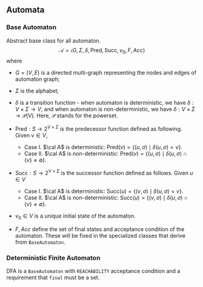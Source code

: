 ## Automata

### Base Automaton

Abstract base class for all automaton. 
$$
\mathcal{A} = \langle G, \Sigma, \delta, \mathsf{Pred}, \mathsf{Succ}, v_0, F, Acc \rangle
$$
where 

* $G = (V, E)$ is a directed multi-graph representing the nodes and edges of automaton graph;
* $\Sigma$ is the alphabet; 
* $\delta$ is a transition function - when automaton is deterministic, we have $\delta: V \times \Sigma \rightarrow V$, and when automaton is non-deterministic, we have $\delta: V \times \Sigma \rightarrow \mathcal{P}(V)$. Here, $\mathcal{P}$ stands for the powerset.
* $\mathsf{Pred}: S \rightarrow 2^{V \times \Sigma}$ is the predecessor function defined as following. Given $v \in V$, 
  * Case I. $\cal A$ is deterministic:  $\mathsf{Pred}(v) = \{(u, \sigma) \mid \delta(u, \sigma) = v\}$. 
  * Case II. $\cal A$ is non-deterministic:  $\mathsf{Pred}(v) = \{(u, \sigma) \mid \delta(u, \sigma) \cap \{v\} \neq \emptyset\}$. 
* $\mathsf{Succ}: S \rightarrow 2^{V \times \Sigma}$ is the successor function defined as follows. Given $u \in V$
  * Case I. $\cal A$ is deterministic:  $\mathsf{Succ}(u) = \{(v, \sigma) \mid \delta(u, \sigma) = v\}$. 
  * Case II. $\cal A$ is non-deterministic:  $\mathsf{Succ}(u) = \{(v, \sigma) \mid \delta(u, \sigma) \cap \{v\} \neq \emptyset\}$. 
* $v_0 \in V$ is a unique initial state of the automaton. 

* $F, Acc$ define the set of final states and acceptance condition of the automaton. These will be fixed in the specialized classes that derive from `BaseAutomaton`. 



### Deterministic Finite Automaton

DFA is a `BaseAutomaton` with `REACHABILITY` acceptance condition and a requirement that `final` must be a set.





